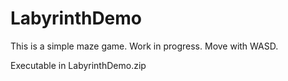 # LabyrinthDemo

This is a simple maze game. Work in progress. Move with WASD.

Executable in LabyrinthDemo.zip
